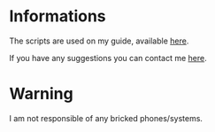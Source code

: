# Informations
The scripts are used on my guide, available [here](https://docs.google.com/document/d/1jLgMX_4OW_Sf7leqIPRvkGT005uDfY9LrJgSDsrq3cY/edit?usp=sharing).

If you have any suggestions you can contact me [here](http://twitter.com/mindh4x).

# Warning
I am not responsible of any bricked phones/systems.

